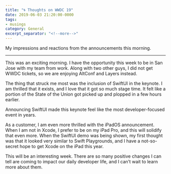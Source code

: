 ```yaml
---
title: "🌀 Thoughts on WWDC 19"
date: 2019-06-03 21:20:00-0000
tags:
- musings
category: General
excerpt_separator: "<!--more-->"
---
```


My impressions and reactions from the announcements this morning.

<!--more-->
***

This was an exciting morning. I have the opportunity this week to be in San Jose with my team from work. Along with two other guys, I did not get WWDC tickets, so we are enjoying AltConf and Layers instead.

The thing that struck me most was the inclusion of SwiftUI in the keynote. I am thrilled that it exists, and I love that it got so much stage time. It felt like a portion of the State of the Union got picked up and plopped in a few hours earlier.

Announcing SwiftUI made this keynote feel like the most developer-focused event in years.

As a customer, I am even more thrilled with the iPadOS announcement. When I am not in Xcode, I prefer to be on my iPad Pro, and this will solidify that even more. When the SwiftUI demo was being shown, my first thought was that it looked very similar to Swift Playgrounds, and I have a not-so-secret hope to get Xcode on the iPad this year.

This will be an interesting week. There are so many positive changes I can tell are coming to impact our daily developer life, and I can’t wait to learn more about them.